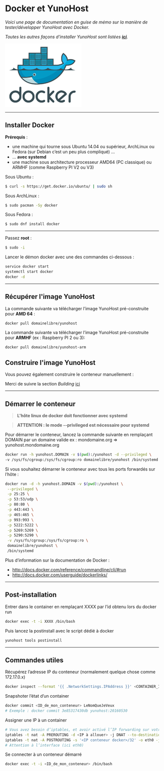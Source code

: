 # Docker et YunoHost

*Voici une page de documentation en guise de mémo sur la manière de tester/développer YunoHost avec Docker.*

*Toutes les autres façons d’installer YunoHost sont listées **[ici](/install_fr)**.*

<img src="/images/docker.png" width=250>

---

## Installer Docker

**Prérequis** :
* une machine qui tourne sous Ubuntu 14.04 ou supérieur, ArchLinux ou Fedora (sur Debian c’est un peu plus compliqué) ...
* ... **avec systemd**
* une machine sous architecture processeur AMD64 (PC classique) ou ARMHF (comme Raspberry PI V2 ou V3)

Sous Ubuntu :
```bash
$ curl -s https://get.docker.io/ubuntu/ | sudo sh
```

Sous ArchLinux :
```bash
$ sudo pacman -Sy docker
```

Sous Fedora :
```bash
$ sudo dnf install docker
```
---

Passez **root** :
```bash
$ sudo -i
```

Lancer le démon docker avec une des commandes ci-dessous :
```bash
service docker start
systemctl start docker
docker -d
```
---

## Récupérer l'image YunoHost

La commande suivante va télécharger l’image YunoHost pré-construite pour **AMD 64**  :
```bash
docker pull domainelibre/yunohost
```

La commande suivante va télécharger l’image YunoHost pré-construite pour **ARMHF** (ex : Raspberry PI 2 ou 3):
```bash
docker pull domainelibre/yunohost-arm
```

## Construire l'image YunoHost

Vous pouvez également construire le conteneur manuellement :

Merci de suivre la section *Building* [ici](https://github.com/aymhce/YunohostDockerImage)

---

## Démarrer le conteneur

> **L'hôte linux de docker doit fonctionner avec systemd**

> **ATTENTION : le mode --privileged est nécessaire pour systemd**

Pour démarrer le conteneur, lancez la commande suivante en remplaçant DOMAIN par un domaine valide ex : mondomaine.org => yunohost.mondomaine.org
```bash
docker run -h yunohost.DOMAIN -v $(pwd):/yunohost -d --privileged \
-v /sys/fs/cgroup:/sys/fs/cgroup:ro domainelibre/yunohost /bin/systemd
```

Si vous souhaitez démarrer le conteneur avec tous les ports forwardés sur l’hôte :

```bash
docker run -d -h yunohost.DOMAIN -v $(pwd):/yunohost \
 --privileged \
 -p 25:25 \
 -p 53:53/udp \
 -p 80:80 \
 -p 443:443 \
 -p 465:465 \
 -p 993:993 \
 -p 5222:5222 \
 -p 5269:5269 \
 -p 5290:5290 \
 -v /sys/fs/cgroup:/sys/fs/cgroup:ro \
 domainelibre/yunohost \
 /bin/systemd
```

Plus d’information sur la documentation de Docker :
* http://docs.docker.com/reference/commandline/cli/#run
* http://docs.docker.com/userguide/dockerlinks/


---

## Post-installation
Entrer dans le container en remplaçant XXXX par l’id obtenu lors du docker run
```bash
docker exec -t -i XXXX /bin/bash
```
Puis lancez la postinstall avec le script dédié à docker
```bash
yunohost tools postinstall
```


---

## Commandes utiles


Récupérez l’adresse IP du conteneur (normalement quelque chose comme 172.17.0.x)

```bash
docker inspect --format '{{ .NetworkSettings.IPAddress }}' <CONTAINER_ID>
```

Snapshoter l’état d’un container

```bash
docker commit <ID_de_mon_conteneur> LeNomQueJeVeux
# Exemple : docker commit 3e85317430db yunohost:20160530
```

Assigner une IP à un container

```bash
# Vous avez besoin d’iptables, et avoir activé l’IP forwarding sur votre système
iptables -t nat -A PREROUTING -d <IP à allouer> -j DNAT --to-destination <IP conteneur docker>
iptables -t nat -A POSTROUTING -s '<IP conteneur docker>/32' -o eth0 -j SNAT --to-source <IP à allouer>
# Attention à l’interface (ici eth0)
```

Se connecter à un conteneur démarré

```bash
docker exec -t -i <ID_de_mon_conteneur> /bin/bash
```
